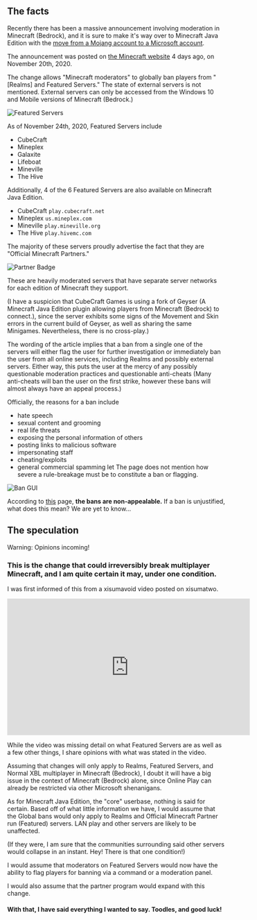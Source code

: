 ## The facts

Recently there has been a massive announcement involving moderation in Minecraft (Bedrock), and it is sure to make it's way over to Minecraft Java Edition with the [move from a Mojang account to a Microsoft account](https://www.minecraft.net/en-us/article/java-edition-moving-house).

The announcement was posted on [the Minecraft website](https://www.minecraft.net/en-us/article/moderating-minecraft) 4 days ago, on November 20th, 2020.

The change allows "Minecraft moderators" to globally ban players from "[Realms] and Featured Servers." The state of external servers is not mentioned. External servers can only be accessed from the Windows 10 and Mobile versions of Minecraft (Bedrock.)

![Featured Servers](https://i.imgur.com/ZRVXMoe.png)

As of November 24th, 2020, Featured Servers include

* CubeCraft
* Mineplex
* Galaxite
* Lifeboat
* Mineville
* The Hive

Additionally, 4 of the 6 Featured Servers are also available on Minecraft Java Edition.

* CubeCraft `play.cubecraft.net`
* Mineplex `us.mineplex.com`
* Mineville `play.mineville.org`
* The Hive `play.hivemc.com`

The majority of these servers proudly advertise the fact that they are "Official Minecraft Partners."

![Partner Badge](https://www.mineplex.com/assets/www-mp/img/partner-badge.png)

These are heavily moderated servers that have separate server networks for each edition of Minecraft they support.

(I have a suspicion that CubeCraft Games is using a fork of Geyser (A Minecraft Java Edition plugin allowing players from Minecraft (Bedrock) to connect.), since the server exhibits some signs of the Movement and Skin errors in the current build of Geyser, as well as sharing the same Minigames. Nevertheless, there is no cross-play.)

The wording of the article implies that a ban from a single one of the servers will either flag the user for further investigation or immediately ban the user from all online services, including Realms and possibly external servers. Either way, this puts the user at the mercy of any possibly questionable moderation practices and questionable anti-cheats (Many anti-cheats will ban the user on the first strike, however these bans will almost always have an appeal process.)

Officially, the reasons for a ban include

* hate speech
* sexual content and grooming
* real life threats
* exposing the personal information of others
* posting links to malicious software
* impersonating staff
* cheating/exploits
* general commercial spamming
let
The page does not mention how severe a rule-breakage must be to constitute a ban or flagging.

![Ban GUI](https://help.minecraft.net/hc/article_attachments/360076684472/Banning_Message.png)

According to [this](https://help.minecraft.net/hc/en-us/articles/360052618531) page, **the bans are non-appealable.** If a ban is unjustified, what does this mean? We are yet to know...

## The speculation

Warning: Opinions incoming!

### This is the change that could irreversibly break multiplayer Minecraft, and I am quite certain it may, under one condition.

I was first informed of this from a xisumavoid video posted on xisumatwo.

<iframe width="560" height="315" src="https://www.youtube.com/embed/56gn_kPk0sw" frameborder="0" allow="accelerometer; autoplay; clipboard-write; encrypted-media; gyroscope; picture-in-picture" allowfullscreen></iframe>

While the video was missing detail on what Featured Servers are as well as a few other things, I share opinions with what was stated in the video.

Assuming that changes will only apply to Realms, Featured Servers, and Normal XBL multiplayer in Minecraft (Bedrock), I doubt it will have a big issue in the context of Minecraft (Bedrock) alone, since Online Play can already be restricted via other Microsoft shenanigans.

As for Minecraft Java Edition, the "core" userbase, nothing is said for certain. Based off of what little information we have, I would assume that the Global bans would only apply to Realms and Official Minecraft Partner run (Featured) servers. LAN play and other servers are likely to be unaffected.

(If they were, I am sure that the communities surrounding said other servers would collapse in an instant. Hey! There is that one condition!)

I would assume that moderators on Featured Servers would now have the ability to flag players for banning via a command or a moderation panel.

I would also assume that the partner program would expand with this change.

#### With that, I have said everything I wanted to say. Toodles, and good luck!
